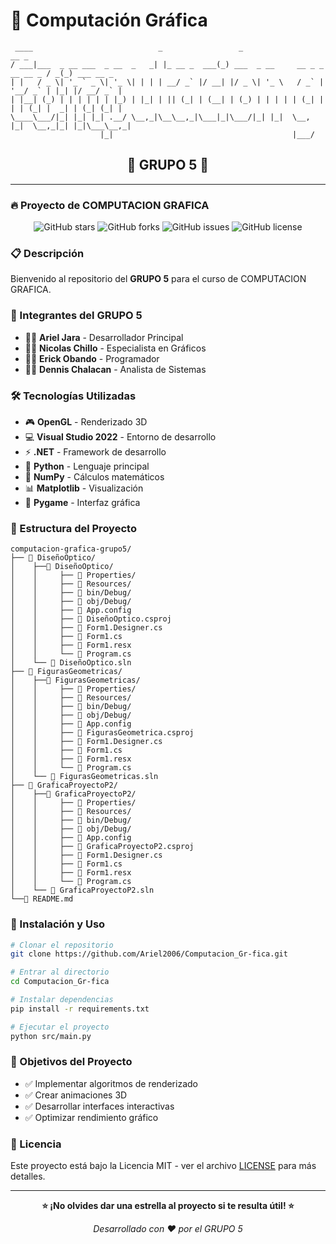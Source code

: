# 🎨 Computación Gráfica

```
 ____                            _                 _                                       __ _            
/ ___|___  _ __ ___  _ __  _   _| |_ __ _  ___(_) ___  _ __     __ _ _ __ __ _ / _(_) ___ __ _ 
| |   / _ \| '_ ` _ \| '_ \| | | | __/ _` |/ __| |/ _ \| '_ \   / _` | '__/ _` | |_| |/ __/ _` |
| |__| (_) | | | | | | |_) | |_| | || (_| | (__| | (_) | | | | | (_| | | | (_| |  _| | (_| (_| |
\____\___/|_| |_| |_| .__/ \__,_|\__\__,_|\___|_|\___/|_| |_|  \__, |_|  \__,_|_| |_|\___\__,_|
                    |_|                                        |___/                          
```

<div align="center">

## 🚀 **GRUPO 5** 🚀

</div>

---

### 🔥 Proyecto de COMPUTACION GRAFICA

<div align="center">

![GitHub stars](https://img.shields.io/github/stars/Ariel2006/Computacion_Gr-fica?style=social)
![GitHub forks](https://img.shields.io/github/forks/Ariel2006/Computacion_Gr-fica?style=social)
![GitHub issues](https://img.shields.io/github/issues/Ariel2006/Computacion_Gr-fica)
![GitHub license](https://img.shields.io/github/license/Ariel2006/Computacion_Gr-fica)

</div>

### 📋 Descripción

Bienvenido al repositorio del **GRUPO 5** para el curso de COMPUTACION GRAFICA. 

### 👥 Integrantes del GRUPO 5

- 👨‍💻 **Ariel Jara** - Desarrollador Principal
- 👨‍💻 **Nicolas Chillo** - Especialista en Gráficos  
- 👨‍💻 **Erick Obando** - Programador
- 👨‍💻 **Dennis Chalacan** - Analista de Sistemas

### 🛠️ Tecnologías Utilizadas

- 🎮 **OpenGL** - Renderizado 3D
- 💻 **Visual Studio 2022** - Entorno de desarrollo
- ⚡ **.NET** - Framework de desarrollo
- 🐍 **Python** - Lenguaje principal
- 🔢 **NumPy** - Cálculos matemáticos
- 📊 **Matplotlib** - Visualización
- 🎨 **Pygame** - Interfaz gráfica

### 📂 Estructura del Proyecto

```
computacion-grafica-grupo5/
├── 📁 DiseñoOptico/
│    ├──📁 DiseñoOptico/
│    │     ├── 📁 Properties/
│    │     ├── 📁 Resources/
│    │     ├── 📁 bin/Debug/
│    │     ├── 📁 obj/Debug/
│    │     ├── 📄 App.config
│    │     ├── 📄 DiseñoOptico.csproj
│    │     ├── 📄 Form1.Designer.cs
│    │     ├── 📄 Form1.cs
│    │     ├── 📄 Form1.resx
│    │     └── 📄 Program.cs
│    └── 📄 DiseñoOptico.sln
├── 📁 FigurasGeometricas/
│    ├──📁 FigurasGeometricas/
│    │     ├── 📁 Properties/
│    │     ├── 📁 Resources/
│    │     ├── 📁 bin/Debug/
│    │     ├── 📁 obj/Debug/
│    │     ├── 📄 App.config
│    │     ├── 📄 FigurasGeometrica.csproj
│    │     ├── 📄 Form1.Designer.cs
│    │     ├── 📄 Form1.cs
│    │     ├── 📄 Form1.resx
│    │     └── 📄 Program.cs
│    └── 📄 FigurasGeometricas.sln
├── 📁 GraficaProyectoP2/
│    ├──📁 GraficaProyectoP2/
│    │     ├── 📁 Properties/
│    │     ├── 📁 Resources/
│    │     ├── 📁 bin/Debug/
│    │     ├── 📁 obj/Debug/
│    │     ├── 📄 App.config
│    │     ├── 📄 GraficaProyectoP2.csproj
│    │     ├── 📄 Form1.Designer.cs
│    │     ├── 📄 Form1.cs
│    │     ├── 📄 Form1.resx
│    │     └── 📄 Program.cs
│    └── 📄 GraficaProyectoP2.sln
└──📄 README.md
```

### 🚀 Instalación y Uso

```bash
# Clonar el repositorio
git clone https://github.com/Ariel2006/Computacion_Gr-fica.git

# Entrar al directorio
cd Computacion_Gr-fica

# Instalar dependencias
pip install -r requirements.txt

# Ejecutar el proyecto
python src/main.py
```

### 🎯 Objetivos del Proyecto

- ✅ Implementar algoritmos de renderizado
- ✅ Crear animaciones 3D
- ✅ Desarrollar interfaces interactivas
- ✅ Optimizar rendimiento gráfico

### 📄 Licencia

Este proyecto está bajo la Licencia MIT - ver el archivo [LICENSE](LICENSE) para más detalles.

---

<div align="center">

**⭐ ¡No olvides dar una estrella al proyecto si te resulta útil! ⭐**

*Desarrollado con ❤️ por el GRUPO 5*

</div>
